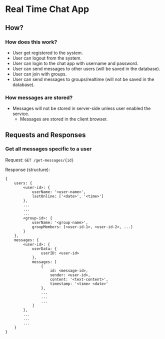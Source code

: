 # Real Time Chat App

## How?

### How does this work?
* User get registered to the system.
* User can logout from the system.
* User can login to the chat app with username and password.
* User can send messages to other users (will be saved in the database).
* User can join with groups.
* User can send messages to groups/realtime (will not be saved in the database).

### How messages are stored?
* Messages will not be stored in server-side unless user enabled the service.
    * Messages are stored in the client browser.

## Requests and Responses

### Get all messages specific to a user

Request: `GET /get-messages/{id}`

Response (structure):
```
{
    users: {
        <user-id>: {
            userName: '<user-name>',
            lastOnline: ['<date>', '<time>']
        },
        ...
        ...
        ...
        <group-id>: {
            userName: '<group-name>',
            groupMembers: [<user-id-1>, <user-id-2>, ...]
        }
    },
    messages: {
        <user-id>: {
            userData: {
                userID: <user-id>
            },
            messages: [
                {
                    id: <message-id>,
                    sender: <user-id>,
                    content: '<text-content>',
                    timestamp: '<time> <date>'
                },
                ...
                ...
                ...
            ]
        },
        ...
        ...
        ...
    }
}
```
